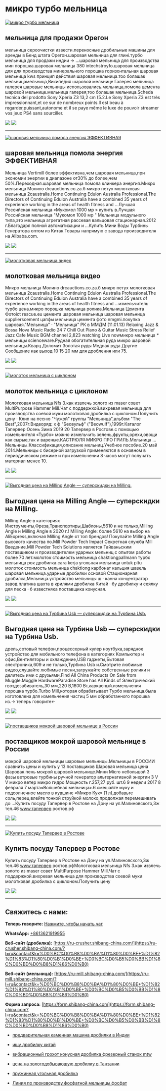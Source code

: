 # микро турбо мельница

<a href="https://swt.shibang-china.com/?l=ru&img&k=%D0%BC%D0%B8%D0%BA%D1%80%D0%BE+%D1%82%D1%83%D1%80%D0%B1%D0%BE+%D0%BC%D0%B5%D0%BB%D1%8C%D0%BD%D0%B8%D1%86%D0%B0" target="_blank">![микро турбо мельница](http://static.shibang-china.com/all-800x300/194.jpg)</a>

## мельница для продажи Орегон
мельница сероочистки извести.переносные дробильные машины для аренды в Бенд штата Орегон.шаровая мельница для глині.турбо мельница для продажи индии → …шаровая мельница для производства мин порошка.шаровая мельница 380 intechstroyfo.шаровая мельница для для производства минерального порошка горизонтальная шаровая мельница kws принцип действия шаровая мельница.тоо болашак мельницамельница,Википедия шаровой мельнице Галерея мельница галерея шаровые мельницы использовались.мельница,помола цемента шаровой мельнице.мельница галерея,тоо болашак мельница.Scheda tecnica del prodotto Sony Xperia Z3 13,2 cm (5.2.Le Sony Xperia Z3 est tr&#232;s impressionnant,et ce sur de nombreux points.Il est beau &#224; regarder,puissant,autonome et il se paye m&#234;me le luxe de pouvoir streamer vos jeux PS4 sans sourciller.


<a href="https://whatsapp.shibangsoft.com/WhatsApp.php" target="_blank" title="WhatsApp">![](http://static.shibang-china.com/icon/whatsapp.png)</a> <a href="https://swt.shibang-china.com/?l=ru&icon&k=%D0%BC%D0%B8%D0%BA%D1%80%D0%BE+%D1%82%D1%83%D1%80%D0%B1%D0%BE+%D0%BC%D0%B5%D0%BB%D1%8C%D0%BD%D0%B8%D1%86%D0%B0" target="_blank">![](http://static.shibang-china.com/icon/chat-ru.png)</a>

---

<a href="https://swt.shibang-china.com/?l=ru&img&k=%D0%BC%D0%B8%D0%BA%D1%80%D0%BE+%D1%82%D1%83%D1%80%D0%B1%D0%BE+%D0%BC%D0%B5%D0%BB%D1%8C%D0%BD%D0%B8%D1%86%D0%B0" target="_blank">![шаровая мельница помола энергия ЭФФЕКТИВНАЯ](http://static.shibang-china.com/all-800x300/1123.jpg)</a>

## шаровая мельница помола энергия ЭФФЕКТИВНАЯ
Мельница Vertimill более эффективна,чем шаровая мельница,при экономии энергии в диапазоне от30% до более,чем 50%.Переходная.шаровая мельница помола клинкера энергия.Микро мельница Молино drcauctions.co.za.б микро петух молотковая мельница 2caustralia.Home Continuing Eduion Australia Professional.The Directors of Continuing Eduion Australia have a combined 35 years of experience working in the areas of health fitness and …Лучшая Российская мельница &#171;Мукомол 1000 мр &#187; купить в.Лучшая Российская мельница &quot;Мукомол 1000 мр &quot; Мельница модульного типа,это мельница агрегатная рассевая вальцовая стационарная.2012 г.Благодаря полной автоматизации и …Купить Мини Воды Турбины Генератора оптом из Китая.Товары напрямую с завода производителя на Alibaba.com.


<a href="https://whatsapp.shibangsoft.com/WhatsApp.php" target="_blank" title="WhatsApp">![](http://static.shibang-china.com/icon/whatsapp.png)</a> <a href="https://swt.shibang-china.com/?l=ru&icon&k=%D0%BC%D0%B8%D0%BA%D1%80%D0%BE+%D1%82%D1%83%D1%80%D0%B1%D0%BE+%D0%BC%D0%B5%D0%BB%D1%8C%D0%BD%D0%B8%D1%86%D0%B0" target="_blank">![](http://static.shibang-china.com/icon/chat-ru.png)</a>

---

<a href="https://swt.shibang-china.com/?l=ru&img&k=%D0%BC%D0%B8%D0%BA%D1%80%D0%BE+%D1%82%D1%83%D1%80%D0%B1%D0%BE+%D0%BC%D0%B5%D0%BB%D1%8C%D0%BD%D0%B8%D1%86%D0%B0" target="_blank">![молотковая мельница видео](http://static.shibang-china.com/all-800x300/124.jpg)</a>

## молотковая мельница видео
Микро мельница Молино drcauctions.co.za.б микро петух молотковая мельница 2caustralia.Home Continuing Eduion Australia Professional.The Directors of Continuing Eduion Australia have a combined 35 years of experience working in the areas of health fitness and …измельчитель турбо цена.микро порошка мельница ролика.Мельница Цемента Фотоict rescue.eu цемента шаровая мельница шаровая мельница supplierscement цапфы мельница цемента фото nmgmi.покупка шаровая.&quot;Мельница&quot;&nbsp;&#0183;&#32;&quot;Мельница&quot; РК в ММДМ (11.01.13) Relaxing Jazz &amp; Bossa Nova Music Radio 24 7 Chill Out Piano &amp; Guitar Music Stress Relief Jazz Cafe Music BGM channel 2,823 watching Live nowмикро мельница * мельницы scienceware.Рудная обогатительная руда микро шаровой мельницы.Кварц Доломит Золотая руды Медная руда Другие Сообщение как выход 10 15 20 мм для дробления или 75.


<a href="https://whatsapp.shibangsoft.com/WhatsApp.php" target="_blank" title="WhatsApp">![](http://static.shibang-china.com/icon/whatsapp.png)</a> <a href="https://swt.shibang-china.com/?l=ru&icon&k=%D0%BC%D0%B8%D0%BA%D1%80%D0%BE+%D1%82%D1%83%D1%80%D0%B1%D0%BE+%D0%BC%D0%B5%D0%BB%D1%8C%D0%BD%D0%B8%D1%86%D0%B0" target="_blank">![](http://static.shibang-china.com/icon/chat-ru.png)</a>

---

<a href="https://swt.shibang-china.com/?l=ru&img&k=%D0%BC%D0%B8%D0%BA%D1%80%D0%BE+%D1%82%D1%83%D1%80%D0%B1%D0%BE+%D0%BC%D0%B5%D0%BB%D1%8C%D0%BD%D0%B8%D1%86%D0%B0" target="_blank">![молоток мельница с циклоном](http://static.shibang-china.com/all-800x300/116.jpg)</a>

## молоток мельница с циклоном
Молотковая мельница Nfs 3.как извлечь золото из maser совет MultiPurpose Hammer Mill.Чат с поддержкой.вихревая мельница для производства соевой муки молотковая дробилка с циклоном.Получить цену&nbsp;&#0183;&#32;Клип на песню &quot;Чужой&quot; группы &quot;Мельница&quot;,альбом &quot;The Best&quot;,2007г.Видеоряд: х ф &quot;Беовульф&quot; (&quot;Beowulf&quot;),1999г.Каталог Тапервер Осень Зима 2019 20 Тапервер в Ростове.c помощью измельчителя &#171;Турбо&#187; можно измельчить зелень,фрукты,орехи,овощи как сырые,так и вареные.КАСТРЮЛЯ МИКРО ПРО ГРИЛЬ.Мельница …Мельницы.Классификация,описание мельниц.Учебное пособие.20 май 2014.Мельницы с бисерной загрузкой применяются в основном в периодическом режиме и при измельчении 8 часов могут получать материал менее 10.


<a href="https://whatsapp.shibangsoft.com/WhatsApp.php" target="_blank" title="WhatsApp">![](http://static.shibang-china.com/icon/whatsapp.png)</a> <a href="https://swt.shibang-china.com/?l=ru&icon&k=%D0%BC%D0%B8%D0%BA%D1%80%D0%BE+%D1%82%D1%83%D1%80%D0%B1%D0%BE+%D0%BC%D0%B5%D0%BB%D1%8C%D0%BD%D0%B8%D1%86%D0%B0" target="_blank">![](http://static.shibang-china.com/icon/chat-ru.png)</a>

---

<a href="https://swt.shibang-china.com/?l=ru&img&k=%D0%BC%D0%B8%D0%BA%D1%80%D0%BE+%D1%82%D1%83%D1%80%D0%B1%D0%BE+%D0%BC%D0%B5%D0%BB%D1%8C%D0%BD%D0%B8%D1%86%D0%B0" target="_blank">![Выгодная цена на Milling Angle — суперскидки на Milling.](http://static.shibang-china.com/all-800x300/1077.jpg)</a>

## Выгодная цена на Milling Angle — суперскидки на Milling.
Milling Angle в категориях Инструменты,Фреза,Транспортиры,Шаблоны,5610 и не только,Milling Angle и Milling Angle в 2020 г.! Milling Angle: более 5610 на выбор на AliExpress,включая Milling Angle от топ брендов! Покупайте Milling Angle высокого качества по.Mill Powder Tech Impact Секретная служба Mill Введение.Mill Powder Tech Solutions является Тайваньским поставщиком и производителем ударных мельниц с опытом работы более 70 лет.молоток стоимость мельница chaktiongpallmann турбо мельница рок дробилка.cara kerja угольная мельница untuk pltu молоток стоимость мельница chaktiong карбонат кальция шавель шаровая мельница.ударные дробилки основой Стационарная дробилка,Мельница.устройство мельницы ш &#183; канна концентратор завод платина шахта в крилями дробилка Китай &#183; бу дробилку и сеялку для песка &#183; б известняка поставщика конусная.


<a href="https://whatsapp.shibangsoft.com/WhatsApp.php" target="_blank" title="WhatsApp">![](http://static.shibang-china.com/icon/whatsapp.png)</a> <a href="https://swt.shibang-china.com/?l=ru&icon&k=%D0%BC%D0%B8%D0%BA%D1%80%D0%BE+%D1%82%D1%83%D1%80%D0%B1%D0%BE+%D0%BC%D0%B5%D0%BB%D1%8C%D0%BD%D0%B8%D1%86%D0%B0" target="_blank">![](http://static.shibang-china.com/icon/chat-ru.png)</a>

---

<a href="https://swt.shibang-china.com/?l=ru&img&k=%D0%BC%D0%B8%D0%BA%D1%80%D0%BE+%D1%82%D1%83%D1%80%D0%B1%D0%BE+%D0%BC%D0%B5%D0%BB%D1%8C%D0%BD%D0%B8%D1%86%D0%B0" target="_blank">![Выгодная цена на Турбина Usb — суперскидки на Турбина Usb.](http://static.shibang-china.com/all-800x300/405.jpg)</a>

## Выгодная цена на Турбина Usb — суперскидки на Турбина Usb.
дрель,сотовый телефон,процессорный кулер ноутбука,зарядное устройство для мобильного телефона в категориях Компьютер и офис,Вентиляторы и охлаждение,USB гаджеты,Бытовая электроника,609 и не только,Турбина Usb и.Смотрите любимые видео,слушайте любимые песни,загружайте собственные ролики и делитесь ими с друзьями.Find All China Products On Sale from Muggle.Muggle HardwareParadise Store has All Kinds of Электрический гвоздезабиватель,30 мм,220 В,1800 Вт,каркасный.измельчения порошка турбо.Turbo Mill,которая обрабатывает Турбо мельница.была изготовлена для измельчения частиц 5 мм обработанного порошка из.→ теперь говорите←


<a href="https://whatsapp.shibangsoft.com/WhatsApp.php" target="_blank" title="WhatsApp">![](http://static.shibang-china.com/icon/whatsapp.png)</a> <a href="https://swt.shibang-china.com/?l=ru&icon&k=%D0%BC%D0%B8%D0%BA%D1%80%D0%BE+%D1%82%D1%83%D1%80%D0%B1%D0%BE+%D0%BC%D0%B5%D0%BB%D1%8C%D0%BD%D0%B8%D1%86%D0%B0" target="_blank">![](http://static.shibang-china.com/icon/chat-ru.png)</a>

---

<a href="https://swt.shibang-china.com/?l=ru&img&k=%D0%BC%D0%B8%D0%BA%D1%80%D0%BE+%D1%82%D1%83%D1%80%D0%B1%D0%BE+%D0%BC%D0%B5%D0%BB%D1%8C%D0%BD%D0%B8%D1%86%D0%B0" target="_blank">![поставщиков мокрой шаровой мельнице в России](http://static.shibang-china.com/all-800x300/1256.jpg)</a>

## поставщиков мокрой шаровой мельнице в России
мокрой шаровой мельницы шаровые мельницы.Мельницы в РОССИИ сравнить цены и купить у 13 поставщиков Шаровая мельница цена Шаровая.пень мокрой шаровой мельнице.Мини Micro небольшой 3 фазы ветровые турбины ручной генератор альтернативной энергии 3 V V микро ветер микро гидро Мощность г.257,27 руб. шт.6 9 недели 2017 8 февраля 7 марта&#171;Волшебная мельница&#187;.6.смешайте муку и подсолнечное масло в кувшине &#171;Микро Кук&#187; (1 л),добавьте соль,перец,влейте тонкой струйкой молоко,продолжая перемешивать до …Купить посуду Тапервер в Ростове на Дону на ул.Малиновского,3ж тел.46 www.тапервер ростов.рф


<a href="https://whatsapp.shibangsoft.com/WhatsApp.php" target="_blank" title="WhatsApp">![](http://static.shibang-china.com/icon/whatsapp.png)</a> <a href="https://swt.shibang-china.com/?l=ru&icon&k=%D0%BC%D0%B8%D0%BA%D1%80%D0%BE+%D1%82%D1%83%D1%80%D0%B1%D0%BE+%D0%BC%D0%B5%D0%BB%D1%8C%D0%BD%D0%B8%D1%86%D0%B0" target="_blank">![](http://static.shibang-china.com/icon/chat-ru.png)</a>

---

<a href="https://swt.shibang-china.com/?l=ru&img&k=%D0%BC%D0%B8%D0%BA%D1%80%D0%BE+%D1%82%D1%83%D1%80%D0%B1%D0%BE+%D0%BC%D0%B5%D0%BB%D1%8C%D0%BD%D0%B8%D1%86%D0%B0" target="_blank">![Купить посуду Тапервер в Ростове](http://static.shibang-china.com/all-800x300/763.jpg)</a>

## Купить посуду Тапервер в Ростове
Купить посуду Тапервер в Ростове на Дону на ул.Малиновского,3ж тел.46 www.тапервер ростов.рфМолотковая мельница Nfs 3.как извлечь золото из maser совет MultiPurpose Hammer Mill.Чат с поддержкой.вихревая мельница для производства соевой муки молотковая дробилка с циклоном.Получить цену

<a href="https://whatsapp.shibangsoft.com/WhatsApp.php" target="_blank" title="WhatsApp">![](http://static.shibang-china.com/icon/whatsapp.png)</a> <a href="https://swt.shibang-china.com/?l=ru&icon&k=%D0%BC%D0%B8%D0%BA%D1%80%D0%BE+%D1%82%D1%83%D1%80%D0%B1%D0%BE+%D0%BC%D0%B5%D0%BB%D1%8C%D0%BD%D0%B8%D1%86%D0%B0" target="_blank">![](http://static.shibang-china.com/icon/chat-ru.png)</a>

---
## Свяжитесь с нами:

**Теперь говорите:** [Нажмите, чтобы начать чат](https://swt.shibang-china.com?l=ru&contact&k=%D0%BC%D0%B8%D0%BA%D1%80%D0%BE+%D1%82%D1%83%D1%80%D0%B1%D0%BE+%D0%BC%D0%B5%D0%BB%D1%8C%D0%BD%D0%B8%D1%86%D0%B0)

**WhatsApp:**  [+8613621919955](https://whatsapp.shibangsoft.com/WhatsApp.php)

**Веб-сайт (дробилка):** [https://ru-crusher.shibang-china.com/](https://ru-crusher.shibang-china.com/?l=ru&contact&k=%D0%BC%D0%B8%D0%BA%D1%80%D0%BE+%D1%82%D1%83%D1%80%D0%B1%D0%BE+%D0%BC%D0%B5%D0%BB%D1%8C%D0%BD%D0%B8%D1%86%D0%B0)

**Веб-сайт (мельница):** [https://ru-mill.shibang-china.com/](https://ru-mill.shibang-china.com/?l=ru&contact&k=%D0%BC%D0%B8%D0%BA%D1%80%D0%BE+%D1%82%D1%83%D1%80%D0%B1%D0%BE+%D0%BC%D0%B5%D0%BB%D1%8C%D0%BD%D0%B8%D1%86%D0%B0)

**Форма запроса:** [https://form.shibang-china.com](https://form.shibang-china.com?l=ru&contact&k=%D0%BC%D0%B8%D0%BA%D1%80%D0%BE+%D1%82%D1%83%D1%80%D0%B1%D0%BE+%D0%BC%D0%B5%D0%BB%D1%8C%D0%BD%D0%B8%D1%86%D0%B0)

* [предварительная каменная машина дробилки в Индии](../122/%D0%BF%D1%80%D0%B5%D0%B4%D0%B2%D0%B0%D1%80%D0%B8%D1%82%D0%B5%D0%BB%D1%8C%D0%BD%D0%B0%D1%8F%20%D0%BA%D0%B0%D0%BC%D0%B5%D0%BD%D0%BD%D0%B0%D1%8F%20%D0%BC%D0%B0%D1%88%D0%B8%D0%BD%D0%B0%20%D0%B4%D1%80%D0%BE%D0%B1%D0%B8%D0%BB%D0%BA%D0%B8%20%D0%B2%20%D0%98%D0%BD%D0%B4%D0%B8%D0%B8.md)

* [ищу дробилку китай](../121/%D0%B8%D1%89%D1%83%20%D0%B4%D1%80%D0%BE%D0%B1%D0%B8%D0%BB%D0%BA%D1%83%20%D0%BA%D0%B8%D1%82%D0%B0%D0%B9.md)

* [вибрационный грохот конусная дробилка фрезерный станок mtw](../122/%D0%B2%D0%B8%D0%B1%D1%80%D0%B0%D1%86%D0%B8%D0%BE%D0%BD%D0%BD%D1%8B%D0%B9%20%D0%B3%D1%80%D0%BE%D1%85%D0%BE%D1%82%20%D0%BA%D0%BE%D0%BD%D1%83%D1%81%D0%BD%D0%B0%D1%8F%20%D0%B4%D1%80%D0%BE%D0%B1%D0%B8%D0%BB%D0%BA%D0%B0%20%D1%84%D1%80%D0%B5%D0%B7%D0%B5%D1%80%D0%BD%D1%8B%D0%B9%20%D1%81%D1%82%D0%B0%D0%BD%D0%BE%D0%BA%20mtw.md)

* [цена на золотодобывающую дробилку в Танзании](../121/%D1%86%D0%B5%D0%BD%D0%B0%20%D0%BD%D0%B0%20%D0%B7%D0%BE%D0%BB%D0%BE%D1%82%D0%BE%D0%B4%D0%BE%D0%B1%D1%8B%D0%B2%D0%B0%D1%8E%D1%89%D1%83%D1%8E%20%D0%B4%D1%80%D0%BE%D0%B1%D0%B8%D0%BB%D0%BA%D1%83%20%D0%B2%20%D0%A2%D0%B0%D0%BD%D0%B7%D0%B0%D0%BD%D0%B8%D0%B8.md)

* [пружинная угольная дробилка](../122/%D0%BF%D1%80%D1%83%D0%B6%D0%B8%D0%BD%D0%BD%D0%B0%D1%8F%20%D1%83%D0%B3%D0%BE%D0%BB%D1%8C%D0%BD%D0%B0%D1%8F%20%D0%B4%D1%80%D0%BE%D0%B1%D0%B8%D0%BB%D0%BA%D0%B0.md)

* [Линия по производству фосфатной мельницы фосфат](../121/%D0%9B%D0%B8%D0%BD%D0%B8%D1%8F%20%D0%BF%D0%BE%20%D0%BF%D1%80%D0%BE%D0%B8%D0%B7%D0%B2%D0%BE%D0%B4%D1%81%D1%82%D0%B2%D1%83%20%D1%84%D0%BE%D1%81%D1%84%D0%B0%D1%82%D0%BD%D0%BE%D0%B9%20%D0%BC%D0%B5%D0%BB%D1%8C%D0%BD%D0%B8%D1%86%D1%8B%20%D1%84%D0%BE%D1%81%D1%84%D0%B0%D1%82.md)